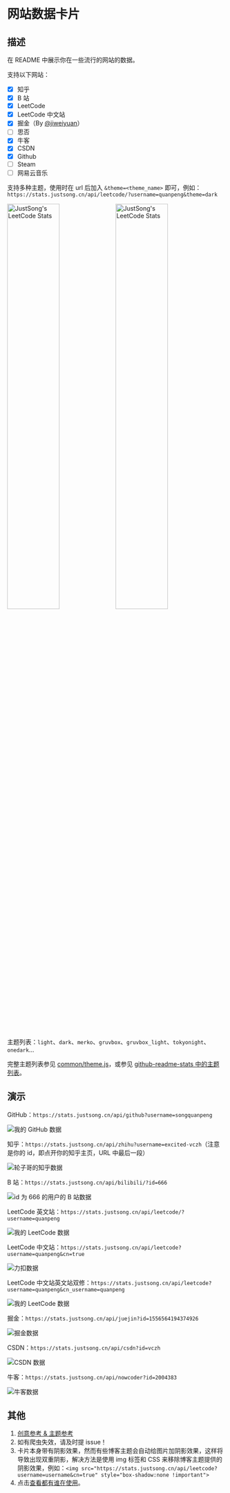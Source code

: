 # 网站数据卡片
## 描述
在 README 中展示你在一些流行的网站的数据。

支持以下网站：
- [x] 知乎
- [x] B 站
- [x] LeetCode
- [x] LeetCode 中文站
- [x] 掘金（By [@jiweiyuan](https://github.com/jiweiyuan)）
- [ ] 思否
- [x] 牛客
- [x] CSDN
- [x] Github
- [ ] Steam
- [ ] 网易云音乐

支持多种主题，使用时在 url 后加入 `&theme=<theme_name>` 即可，例如：
`https://stats.justsong.cn/api/leetcode/?username=quanpeng&theme=dark`

<p>
  <img src="https://stats.justsong.cn/api/leetcode/?username=quanpeng&theme=light" alt="JustSong's LeetCode Stats" width="49%" />
  <img src="https://stats.justsong.cn/api/leetcode/?username=quanpeng&theme=dark" alt="JustSong's LeetCode Stats" width="49%" /> 
</p>

主题列表：`light`、`dark`、`merko`、`gruvbox`、`gruvbox_light`、`tokyonight`、`onedark`...

完整主题列表参见 [common/theme.js](./common/theme.js)，或参见 [github-readme-stats 中的主题列表](https://github.com/anuraghazra/github-readme-stats/tree/master/themes)。

## 演示
GitHub：`https://stats.justsong.cn/api/github?username=songquanpeng`

![我的 GitHub 数据](https://stats.justsong.cn/api/github?username=songquanpeng)

知乎：`https://stats.justsong.cn/api/zhihu?username=excited-vczh`（注意是你的 id，即点开你的知乎主页，URL 中最后一段）

![轮子哥的知乎数据](https://stats.justsong.cn/api/zhihu?username=excited-vczh)

B 站：`https://stats.justsong.cn/api/bilibili/?id=666`

![id 为 666 的用户的 B 站数据](https://stats.justsong.cn/api/bilibili/?id=666)

LeetCode 英文站：`https://stats.justsong.cn/api/leetcode/?username=quanpeng`

![我的 LeetCode 数据](https://stats.justsong.cn/api/leetcode/?username=quanpeng)

LeetCode 中文站：`https://stats.justsong.cn/api/leetcode?username=quanpeng&cn=true`

![力扣数据](https://stats.justsong.cn/api/leetcode?username=quanpeng&cn=true)

LeetCode 中文站英文站双修：`https://stats.justsong.cn/api/leetcode?username=quanpeng&cn_username=quanpeng`

![我的 LeetCode 数据](https://stats.justsong.cn/api/leetcode/?username=quanpeng&cn_username=quanpeng)

掘金：`https://stats.justsong.cn/api/juejin?id=1556564194374926`

![掘金数据](https://stats.justsong.cn/api/juejin?id=1556564194374926)

CSDN：`https://stats.justsong.cn/api/csdn?id=vczh`

![CSDN 数据](https://stats.justsong.cn/api/csdn?id=vczh)

牛客：`https://stats.justsong.cn/api/nowcoder?id=2004383`

![牛客数据](https://stats.justsong.cn/api/nowcoder?id=2004383)

## 其他
1. [创意参考 & 主题参考](https://github.com/anuraghazra/github-readme-stats) 
2. 如有爬虫失效，请及时提 issue！
3. 卡片本身带有阴影效果，然而有些博客主题会自动给图片加阴影效果，这样将导致出现双重阴影，解决方法是使用 img 标签和 CSS 来移除博客主题提供的阴影效果，例如：`<img src="https://stats.justsong.cn/api/leetcode?username=username&cn=true" style="box-shadow:none !important">`
4. 点击[查看都有谁在使用](https://github.com/search?q=extension%3Amd+%22stats.justsong.cn%22&type=Code)。

